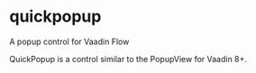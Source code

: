 # quickpopup
A popup control for Vaadin Flow

QuickPopup is a control similar to the PopupView for Vaadin 8+.
